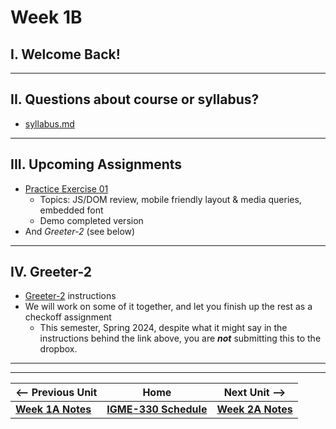 # Week 1B

## I. Welcome Back!

<hr>

## II. Questions about course or syllabus?
- [syllabus.md](../syllabus.md)

<hr>

## III. Upcoming Assignments
- [Practice Exercise 01](../pe/pe-01.md)
  - Topics: JS/DOM review, mobile friendly layout & media queries, embedded font
  - Demo completed version
- And *Greeter-2* (see below)

<hr>

## IV. Greeter-2

- [Greeter-2](../checkoffs/greeter-2.md) instructions
- We will work on some of it together, and let you finish up the rest as a checkoff assignment
  - This semester, Spring 2024, despite what it might say in the instructions behind the link above, you are ***not*** submitting this to the dropbox.

<hr><hr>

| <-- Previous Unit | Home | Next Unit -->
| --- | --- | --- 
|  [**Week 1A Notes**](./01A.md)  |  [**IGME-330 Schedule**](../schedule.md) | [**Week 2A Notes**](./02A.md)
